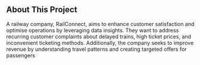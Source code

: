**About This Project**
----
A railway company, RailConnect, aims to enhance customer satisfaction and optimise operations by leveraging data insights. 
They want to address recurring customer complaints about delayed trains, high ticket prices, and inconvenient ticketing methods. 
Additionally, the company seeks to improve revenue by understanding travel patterns and creating targeted offers for passengers
